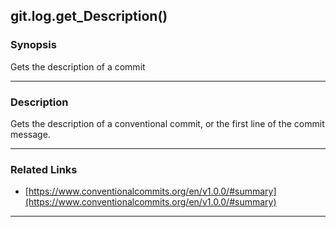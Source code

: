 git.log.get_Description()
-------------------------

### Synopsis
Gets the description of a commit

---

### Description

Gets the description of a conventional commit, or the first line of the commit message.

---

### Related Links
* [https://www.conventionalcommits.org/en/v1.0.0/#summary](https://www.conventionalcommits.org/en/v1.0.0/#summary)

---
